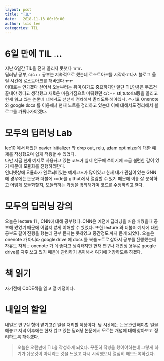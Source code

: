 ```yaml
---
layout: post
title: "TIL"
date:   2018-11-13 00:00:00
author: luis lee
categories: TIL
---
```

# 6일 만에 TIL ...
지난 6일간 TIL을 전혀 올리지 못햇다 ㅠㅠ.<br>
딥러닝 공부, c/c++ 공부는 지속적으로 했는데 로스트아크를 시작하고나서 블로그 올릴 시간에 로스트아크를 해버렷다 ㅠㅠ<br>
이대로는 안되겠다 싶어서 오늘부터는 취미,여가도 중요하지만 일단 TIL만큼은 무조건 끝내야 겠다고 생각했고 새로운 마음가짐으로 미뤄뒀던 c/c++ stl,tutorial등을 올리고
현재 읽고 있는 논문에 대해서도 천천히 정리해서 올리도록 해야겠다. 추가로 Onenote 와 google docs 를 이용해서 현재 노트를 정리하고 있는데
이에 대해서도 정리해서 블로그를 가꿔나가야겠다.
# 모두의 딥러닝 Lab
lec10 에서 배웠던 xavier initializer 와 drop out, relu, adam optimizer에 대한 예제를 작성했으며 쉽게 적용할 수 있었다.
<br>
다만 지금 현재 예제로 사용하고 있는 코드가 실제 연구에 쓰이기에 조금 불편한 감이 있기 때문에 모듈화를 진행하려한다.<br>
인터넷상에 모듈화가 완료되어있는 예제코드가 많이있고 현재 내가 관심이 있는 GNN에 경우에는 논문과 더불에 code를 github에서 열람할 수 있기 때문에
이를 잘 분석하고 어떻게 모둘화할지, 모듈화하는 과정을 정리해가며 코드를 수정하려고 한다.
# 모두의 딥러닝 강의
오늘은 lecture 11 , CNN에 대해 공부했다. CNN은 예전에 딥러닝을 처음 배웠을때 공부해 봤었기 때문에 어렵지 않게 이해할 수 있었다.
또한 lecture 와 더불어 예제에 대한 공부도 같이 진행을 했는데 전부 듣지는 못하였고 중간정도 까지 듣게 되었다.
오늘은 onenote 가 아니라 google drive 에 docs 를 복습노트로 삼아서 공부를 진행했는데 자유도 자체는 onenote 가 더 좋다고 생각하지만
현재 연구나 개인정 용무로 google drive를 자주 쓰고 있기 때문에 관리하기 용이해서 여기에 저장하도록 하겠다.

# 책 읽기
자기전에 CODE책을 읽고 잘 예정이다.

# 내일의 할일
내일은 연구실 형이 맡기고간 일을 처리할 예정이다. 낮 시간에는 논문관련 해야할 일을 해놓고 저녁 이후에는 현재 읽고 있는 딥러닝 논문에서
모르는 개념에 대해 찾아보고 정리하도록 해야겠다.
> 오늘은 오랜만에 TIL을 작성하게 되었다. 꾸준히 작성을 했어야하는데 그렇게 하기가 쉬운것이 아니라는 것을 느꼈고 다시 시작했으니 열심히 해보도록하겠다.